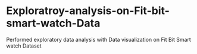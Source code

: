 # Exploratroy-analysis-on-Fit-bit-smart-watch-Data
Performed exploratory data analysis  with Data visualization on Fit Bit Smart watch Dataset 
